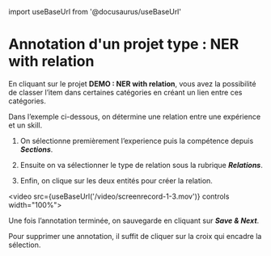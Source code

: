 import useBaseUrl from '@docusaurus/useBaseUrl'

# Annotation d'un projet type : NER with relation

En cliquant sur le projet **DEMO : NER with relation**, vous avez la possibilité de classer l’item dans certaines catégories en créant un lien entre ces catégories.

Dans l’exemple ci-dessous, on détermine une relation entre une expérience et un skill.

1. On sélectionne premièrement l’experience puis la compétence depuis **_Sections_**.

2. Ensuite on va sélectionner le type de relation sous la rubrique **_Relations_**.

3. Enfin, on clique sur les deux entités pour créer la relation.

<video src={useBaseUrl('/video/screenrecord-1-3.mov')} controls width="100%"></video>

Une fois l’annotation terminée, on sauvegarde en cliquant sur **_Save & Next_**.

Pour supprimer une annotation, il suffit de cliquer sur la croix qui encadre la sélection.

